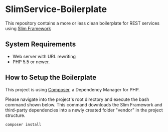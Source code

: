 # SlimService-Boilerplate
This repository contains a more or less clean boilerplate for REST services using [Slim Framework](http://slimframework.com)

## System Requirements

* Web server with URL rewriting 
* PHP 5.5 or newer.

## How to Setup the Boilerplate
This project is using  [Composer](https://getcomposer.org), a Dependency Manager for PHP.

Please navigate into the project's root directory and execute the bash command shown below. This command downloads the Slim Framework and third-party dependencies into a newly created folder "vendor" in the project structure.

    composer install
    
